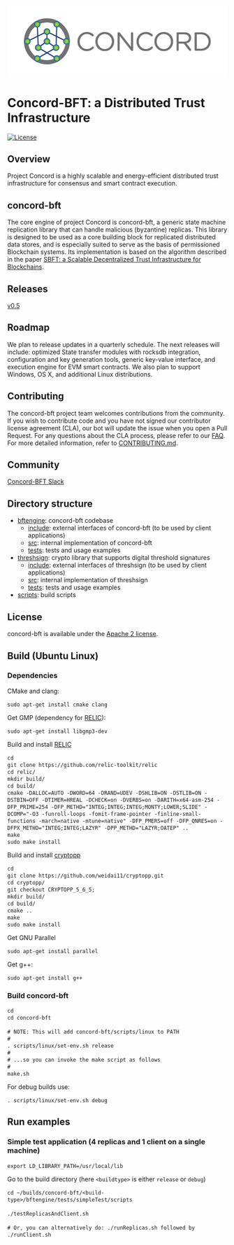 <img src="logoConcord.png"/>


# Concord-BFT: a Distributed Trust Infrastructure

[![License](https://img.shields.io/badge/License-Apache%202.0-blue.svg)](https://opensource.org/licenses/Apache-2.0)



<!-- ![Concored-bft Logo](TBD) -->

<!-- <img src="TODO.jpg" width="200" height="200" /> -->


Overview
----
Project Concord is a highly scalable and energy-efficient distributed trust infrastructure for consensus and smart contract execution.

concord-bft
----


The core engine of project Concord is concord-bft, a generic state machine replication library that can handle malicious (byzantine) replicas.
This library is designed to be used as a core building block for replicated distributed data stores, and is especially suited to serve as the basis of permissioned Blockchain systems.
Its implementation is based on the algorithm described in the paper [SBFT: a Scalable Decentralized Trust Infrastructure for
Blockchains](https://arxiv.org/pdf/1804.01626.pdf).

Releases
----

 [v0.5](https://github.com/vmware/concord-bft/releases/tag/v0.5)


Roadmap
----
We plan to release updates in a quarterly schedule. The next releases will include: optimized State transfer modules with rocksdb integration, configuration and key generation tools, generic key-value interface, and execution engine for EVM smart contracts. We also plan to support Windows, OS X, and additional Linux distributions.


Contributing
----

The concord-bft project team welcomes contributions from the community. If you wish to contribute code and you have not
signed our contributor license agreement (CLA), our bot will update the issue when you open a Pull Request. For any
questions about the CLA process, please refer to our [FAQ](https://cla.vmware.com/faq). For more detailed information,
refer to [CONTRIBUTING.md](CONTRIBUTING.md).

Community
----

[Concord-BFT Slack](https://concordbft.slack.com/)



Directory structure
----

- [bftengine](./bftengine): concord-bft codebase
	- [include](./bftengine/include): external interfaces of concord-bft (to be used by client applications)
	- [src](./bftengine/src): internal implementation of concord-bft
    - [tests](./bftengine/tests): tests and usage examples
- [threshsign](./threshsign): crypto library that supports digital threshold signatures
	- [include](./threshsign/include): external interfaces of threshsign (to be used by client applications)
	- [src](./threshsign/src): internal implementation of threshsign
    - [tests](./threshsign/tests): tests and usage examples
- [scripts](./scripts): build scripts


License
----

concord-bft is available under the [Apache 2 license](LICENSE).



Build (Ubuntu Linux)
----
### Dependencies

CMake and clang:

    sudo apt-get install cmake clang

Get GMP (dependency for [RELIC](https://github.com/relic-toolkit/relic)):

    sudo apt-get install libgmp3-dev

Build and install [RELIC](https://github.com/relic-toolkit/relic)

    cd
    git clone https://github.com/relic-toolkit/relic
    cd relic/
    mkdir build/
    cd build/
    cmake -DALLOC=AUTO -DWORD=64 -DRAND=UDEV -DSHLIB=ON -DSTLIB=ON -DSTBIN=OFF -DTIMER=HREAL -DCHECK=on -DVERBS=on -DARITH=x64-asm-254 -DFP_PRIME=254 -DFP_METHD="INTEG;INTEG;INTEG;MONTY;LOWER;SLIDE" -DCOMP="-O3 -funroll-loops -fomit-frame-pointer -finline-small-functions -march=native -mtune=native" -DFP_PMERS=off -DFP_QNRES=on -DFPX_METHD="INTEG;INTEG;LAZYR" -DPP_METHD="LAZYR;OATEP" ..
    make
    sudo make install

Build and install [cryptopp](https://github.com/weidai11/cryptopp)

    cd
    git clone https://github.com/weidai11/cryptopp.git
    cd cryptopp/
    git checkout CRYPTOPP_5_6_5;
    mkdir build/
    cd build/
    cmake ..
    make
    sudo make install
	
Get GNU Parallel

    sudo apt-get install parallel

Get g++:

    sudo apt-get install g++


### Build concord-bft

    cd
    cd concord-bft

    # NOTE: This will add concord-bft/scripts/linux to PATH
    #
    . scripts/linux/set-env.sh release
    #
    # ...so you can invoke the make script as follows
    #
    make.sh


For debug builds use:

    . scripts/linux/set-env.sh debug



Run examples
----

### Simple test application (4 replicas and 1 client on a single machine)

    export LD_LIBRARY_PATH=/usr/local/lib

Go to the build directory (here `<buildtype>` is either `release` or `debug`)

    cd ~/builds/concord-bft/<build-type>/bftengine/tests/simpleTest/scripts

    ./testReplicasAndClient.sh

    # Or, you can alternatively do: ./runReplicas.sh followed by ./runClient.sh
